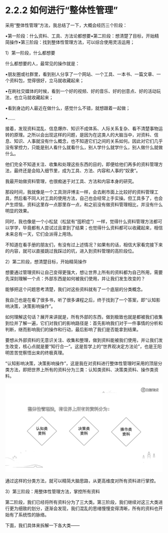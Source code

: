 # 2.2.2 如何进行“整体性管理”

采用“整体性管理”方法，我总结了一下，大概会经历三个阶段：

•第一阶段：什么资料、工具、方法论都想要•第二阶段：想清楚了目标，开始精简操作•第三阶段：找到整体性管理方法，可以综合使用灵活运用；

1）第一阶段，什么都想要

什么都想要的人，最常见的操作就是：

•朋友圈或社群里，看到别人分享了一个网站、一个工具、一本书、一篇文章、一个资料包，觉得很好，立马就收藏起来；

•在刷社交媒体的时候，看到一个好的视频、好的音乐、好的创意点、好的活动玩法，也立马就收藏起来；

•看到身边的人最近在做什么，感觉什么不错，就想跟着一起做；

•……

接着，发现资料混乱、信息爆炸、知识不成体系、人际关系复杂、看不清楚事物运转的原理。之所以会出现这样的问题，是因为在这类人的大脑当中，对资料、信息、知识、人事就没有什么概念，也不知道它们之间的关系如何。因此对它们几乎没有掌控力，只能是别人看什么就看什么，别人学什么就学什么，别人做什么就做什么。

他们完全不知道关注、收集和处理这些东西的目的，即便给他们再多的资料管理方法，最终还是会陷入细节里，成为工具、方法、内容和人事的“奴隶”。

我最开始做资料管理，也很痴迷于对工具、方法和内容本身的研究。

那段时间，我就像是一个工具测评博主一样，会去刷市面上比较好的资料管理工具，然后看不同人对工具的使用方法，自己也会经常上手实操。但工具多了，也会产生烦恼，资料这里存一点那里存一点，和之前没有做资料管理相比，并没有什么明显的效果。

同时，我也像是一个小松鼠（松鼠有“囤积症”）一样，觉得什么资料管理方法都可以学学，毕竟都有人尝试过且拿到了结果；也觉得什么资料都可以收藏起来，相信未来总有一天，它们会派得上用场。

不知道在看手册的朋友们，有没有过上述情况？如果有的话，相信大家看完接下来的内容，就可以直接跳过我踩过的坑，进入到资料管理的高阶段位。

2）第二阶段，想清楚目标，开始精简操作

想要通过管理资料让自己变得更强大，想让世界上所有的资料都为自己所用，需要先深刻理解一个点：外部东西是如何被我们使用，并让我们发生改变的？

能够把这个问题思考清楚，我们对这些资料就有了一个底层的分类概念。

我自己也是在看了很多书，听了很多课程之后，终于找到了一个答案，即“认知影响决策，决策影响操作”。

如何理解这句话？展开来讲就是，所有外部的东西，做到极致也就是都被我们收集到位并了解一遍，它们对我们的影响路径是：首先影响我们对于一件事情的分析和判断，继而影响我们的操作和行动，最后影响了我们是否能拿到结果。

要想从外部资料的无意识关注、收集和整理，做到资料能被我们使用，并让我们发生改变，核心点就是要“知行合一”。这是哲学上的“世界观决定方法论”，也是王阳明苦苦觉察悟出来的终极真理。

“认知影响决策，决策影响操作”，这是我在对资料进行整体性管理时采用的顶层分类方法，即把世界上所有的资料分为三类：认知类资料、决策类资料、操作类资料。

![](img/15a3455053430c5725098139083e3db0.png)

通过这样的分类方法，就可以精简大脑思路，从更高维度对所有资料进行掌控。

3）第三阶段：用整体性管理方法，掌控所有资料

第二阶段，我们已经将所有资料分为了三大类。第三阶段，我们继续对这三大类进行更为细致的划分，逐渐会发现，我们混乱的思绪慢慢变得清晰，所有的资料也开始有了系统性的脉络。

下面，我们具体来拆解一下各大类——